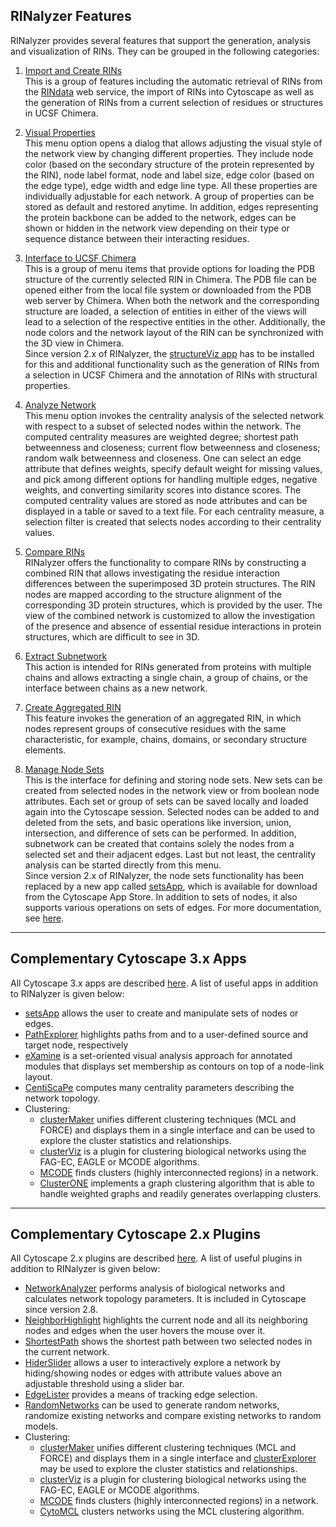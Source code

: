 RINalyzer Features
------------------

RINalyzer provides several features that support the generation, analysis and visualization of RINs. They can be grouped in the following categories:

1.  [Import and Create RINs](import.md)  
    This is a group of features including the automatic retrieval of RINs from the [RINdata](http://rinalyzer.de/rindata.php) web service, the import of RINs into Cytoscape as well as the generation of RINs from a current selection of residues or structures in UCSF Chimera.
    
2.  [Visual Properties](visualprops.md)  
    This menu option opens a dialog that allows adjusting the visual style of the network view by changing different properties. They include node color (based on the secondary structure of the protein represented by the RIN), node label format, node and label size, edge color (based on the edge type), edge width and edge line type. All these properties are individually adjustable for each network. A group of properties can be stored as default and restored anytime. In addition, edges representing the protein backbone can be added to the network, edges can be shown or hidden in the network view depending on their type or sequence distance between their interacting residues.
    
3.  [Interface to UCSF Chimera](structure.md)  
    This is a group of menu items that provide options for loading the PDB structure of the currently selected RIN in Chimera. The PDB file can be opened either from the local file system or downloaded from the PDB web server by Chimera. When both the network and the corresponding structure are loaded, a selection of entities in either of the views will lead to a selection of the respective entities in the other. Additionally, the node colors and the network layout of the RIN can be synchronized with the 3D view in Chimera.  
    Since version 2.x of RINalyzer, the [structureViz app](http://apps.cytoscape.org/apps/structureViz2) has to be installed for this and additional functionality such as the generation of RINs from a selection in UCSF Chimera and the annotation of RINs with structural properties.
    
4.  [Analyze Network](cent_analysis.md)  
    This menu option invokes the centrality analysis of the selected network with respect to a subset of selected nodes within the network. The computed centrality measures are weighted degree; shortest path betweenness and closeness; current flow betweenness and closeness; random walk betweenness and closeness. One can select an edge attribute that defines weights, specify default weight for missing values, and pick among different options for handling multiple edges, negative weights, and converting similarity scores into distance scores. The computed centrality values are stored as node attributes and can be displayed in a table or saved to a text file. For each centrality measure, a selection filter is created that selects nodes according to their centrality values.
    
5.  [Compare RINs](comparison.md)  
    RINalyzer offers the functionality to compare RINs by constructing a combined RIN that allows investigating the residue interaction differences between the superimposed 3D protein structures. The RIN nodes are mapped according to the structure alignment of the corresponding 3D protein structures, which is provided by the user. The view of the combined network is customized to allow the investigation of the presence and absence of essential residue interactions in protein structures, which are difficult to see in 3D.
    
6.  [Extract Subnetwork](subnetwork.md)  
    This action is intended for RINs generated from proteins with multiple chains and allows extracting a single chain, a group of chains, or the interface between chains as a new network.
    
7.  [Create Aggregated RIN](aggnetwork.md)  
    This feature invokes the generation of an aggregated RIN, in which nodes represent groups of consecutive residues with the same characteristic, for example, chains, domains, or secondary structure elements.
    
8.  [Manage Node Sets](nodesets.md)  
    This is the interface for defining and storing node sets. New sets can be created from selected nodes in the network view or from boolean node attributes. Each set or group of sets can be saved locally and loaded again into the Cytoscape session. Selected nodes can be added to and deleted from the sets, and basic operations like inversion, union, intersection, and difference of sets can be performed. In addition, subnetwork can be created that contains solely the nodes from a selected set and their adjacent edges. Last but not least, the centrality analysis can be started directly from this menu.  
    Since version 2.x of RINalyzer, the node sets functionality has been replaced by a new app called [setsApp](http://apps.cytoscape.org/apps/setsApp), which is available for download from the Cytoscape App Store. In addition to sets of nodes, it also supports various operations on sets of edges. For more documentation, see [here](http://www.cgl.ucsf.edu/cytoscape/utilities3/setsApp.shtml).
    

* * *

Complementary Cytoscape 3.x Apps
--------------------------------

All Cytoscape 3.x apps are described [here](http://apps.cytoscape.org/). A list of useful apps in addition to RINalyzer is given below:

*   [setsApp](http://apps.cytoscape.org/apps/setsapp) allows the user to create and manipulate sets of nodes or edges.
*   [PathExplorer](http://apps.cytoscape.org/apps/pathexplorer) highlights paths from and to a user-defined source and target node, respectively
*   [eXamine](http://apps.cytoscape.org/apps/examine) is a set-oriented visual analysis approach for annotated modules that displays set membership as contours on top of a node-link layout.
*   [CentiScaPe](http://apps.cytoscape.org/apps/centiscape) computes many centrality parameters describing the network topology.
*   Clustering:
    *   [clusterMaker](http://apps.cytoscape.org/apps/clustermaker2) unifies different clustering techniques (MCL and FORCE) and displays them in a single interface and can be used to explore the cluster statistics and relationships.
    *   [clusterViz](http://apps.cytoscape.org/apps/clusterviz) is a plugin for clustering biological networks using the FAG-EC, EAGLE or MCODE algorithms.
    *   [MCODE](http://apps.cytoscape.org/apps/mcode) finds clusters (highly interconnected regions) in a network.
    *   [ClusterONE](http://apps.cytoscape.org/apps/clusterone) implements a graph clustering algorithm that is able to handle weighted graphs and readily generates overlapping clusters.

  

* * *

Complementary Cytoscape 2.x Plugins
-----------------------------------

All Cytoscape 2.x plugins are described [here](http://apps.cytoscape.org/). A list of useful plugins in addition to RINalyzer is given below:

*   [NetworkAnalyzer](http://med.bioinf.mpi-inf.mpg.de/netanalyzer/) performs analysis of biological networks and calculates network topology parameters. It is included in Cytoscape since version 2.8.
*   [NeighborHighlight](http://chianti.ucsd.edu/cyto_web/plugins/pluginjardownload.php?id=136) highlights the current node and all its neighboring nodes and edges when the user hovers the mouse over it.
*   [ShortestPath](http://www.rbvi.ucsf.edu/Research/cytoscape/shortestPath/index.html) shows the shortest path between two selected nodes in the current network.
*   [HiderSlider](http://sourceforge.net/projects/hanalyzer/) allows a user to interactively explore a network by hiding/showing nodes or edges with attribute values above an adjustable threshold using a slider bar.
*   [EdgeLister](http://chianti.ucsd.edu/cyto_web/plugins/pluginjardownload.php?id=105) provides a means of tracking edge selection.
*   [RandomNetworks](http://sites.google.com/site/randomnetworkplugin/) can be used to generate random networks, randomize existing networks and compare existing networks to random models.
*   Clustering:
	*   [clusterMaker](http://www.rbvi.ucsf.edu/cytoscape/cluster/clusterMaker.html) unifies different clustering techniques (MCL and FORCE) and displays them in a single interface and [clusterExplorer](http://www.rbvi.ucsf.edu/cytoscape/cluster/clusterExplorer.html) may be used to explore the cluster statistics and relationships.
	*   [clusterViz](http://code.google.com/p/clusterviz-cytoscape/) is a plugin for clustering biological networks using the FAG-EC, EAGLE or MCODE algorithms.
	*   [MCODE](http://baderlab.org/Software/MCODE) finds clusters (highly interconnected regions) in a network.
	*   [CytoMCL](http://bioingegneria.unicz.it/cytomcl/) clusters networks using the MCL clustering algorithm.

  